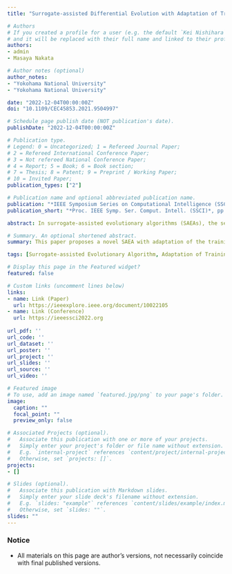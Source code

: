 ```yaml
---
title: "Surrogate-assisted Differential Evolution with Adaptation of Training Data Selection Criterion"

# Authors
# If you created a profile for a user (e.g. the default `Kei Nishihara` user), write the username (folder name) here 
# and it will be replaced with their full name and linked to their profile.
authors:
- admin
- Masaya Nakata

# Author notes (optional)
author_notes:
- "Yokohama National University"
- "Yokohama National University"

date: "2022-12-04T00:00:00Z"
doi: "10.1109/CEC45853.2021.9504997"

# Schedule page publish date (NOT publication's date).
publishDate: "2022-12-04T00:00:00Z"

# Publication type.
# Legend: 0 = Uncategorized; 1 = Refereed Journal Paper;
# 2 = Refereed International Conference Paper;
# 3 = Not refereed National Conference Paper;
# 4 = Report; 5 = Book; 6 = Book section;
# 7 = Thesis; 8 = Patent; 9 = Preprint / Working Paper;
# 10 = Invited Paper;
publication_types: ["2"]

# Publication name and optional abbreviated publication name.
publication: "*IEEE Symposium Series on Computational Intelligence (SSCI)*, pp. 1675--1682"
publication_short: "*Proc. IEEE Symp. Ser. Comput. Intell. (SSCI)*, pp. 1675--1682"

abstract: In surrogate-assisted evolutionary algorithms (SAEAs), the selection criterion of training data is a crucial option to improve the prediction accuracy of surrogate models. In this paper, we hypothesize that a proper selection criterion changes dependent on the problems and/or search situations. Accordingly, this paper proposes a surrogate-assisted differential evolution, which adapts the training data selection criterion to enhance the model accuracy and then optimization performance of our SAEA. In detail, the proposed algorithm builds multiple approximation models under different selection criteria. Then, the best-fitting model is utilized to screen candidate solutions. Experimental results show that the proposed algorithm outperforms the state-of-the-art SAEAs on a single-objective optimization benchmark suite up to 100 dimensions.

# Summary. An optional shortened abstract.
summary: This paper proposes a novel SAEA with adaptation of the training data selection criterion. Our proposal builds multiple RBF surrogate models with sets of training data chosen by different selection criteria, and selects one model with the best accuracy.

tags: [Surrogate-assisted Evolutionary Algorithm, Adaptation of Training Data Selection Criterion, Radial Basis Function Network, Differential Evolution]

# Display this page in the Featured widget?
featured: false

# Custom links (uncomment lines below)
links:
- name: Link (Paper)
  url: https://ieeexplore.ieee.org/document/10022105
- name: Link (Conference)
  url: https://ieeessci2022.org
 
url_pdf: ''
url_code: ''
url_dataset: ''
url_poster: ''
url_project: ''
url_slides: ''
url_source: ''
url_video: ''

# Featured image
# To use, add an image named `featured.jpg/png` to your page's folder. 
image:
  caption: ""
  focal_point: ""
  preview_only: false

# Associated Projects (optional).
#   Associate this publication with one or more of your projects.
#   Simply enter your project's folder or file name without extension.
#   E.g. `internal-project` references `content/project/internal-project/index.md`.
#   Otherwise, set `projects: []`.
projects:
- []

# Slides (optional).
#   Associate this publication with Markdown slides.
#   Simply enter your slide deck's filename without extension.
#   E.g. `slides: "example"` references `content/slides/example/index.md`.
#   Otherwise, set `slides: ""`.
slides: ""
---
```


### Notice

- All materials on this page are author’s versions, not necessarily coincide with final published versions.